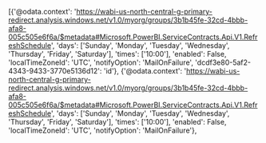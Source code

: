 [{'@odata.context': 'https://wabi-us-north-central-g-primary-redirect.analysis.windows.net/v1.0/myorg/groups/3b1b45fe-32cd-4bbb-afa8-005c505e6f6a/$metadata#Microsoft.PowerBI.ServiceContracts.Api.V1.RefreshSchedule',
  'days': ['Sunday',
   'Monday',
   'Tuesday',
   'Wednesday',
   'Thursday',
   'Friday',
   'Saturday'],
  'times': ['10:00'],
  'enabled': False,
  'localTimeZoneId': 'UTC',
  'notifyOption': 'MailOnFailure',
  'dcdf3e80-5af2-4343-9433-3770e5136d12': 'id'},
 {'@odata.context': 'https://wabi-us-north-central-g-primary-redirect.analysis.windows.net/v1.0/myorg/groups/3b1b45fe-32cd-4bbb-afa8-005c505e6f6a/$metadata#Microsoft.PowerBI.ServiceContracts.Api.V1.RefreshSchedule',
  'days': ['Sunday',
   'Monday',
   'Tuesday',
   'Wednesday',
   'Thursday',
   'Friday',
   'Saturday'],
  'times': ['10:00'],
  'enabled': False,
  'localTimeZoneId': 'UTC',
  'notifyOption': 'MailOnFailure'},
